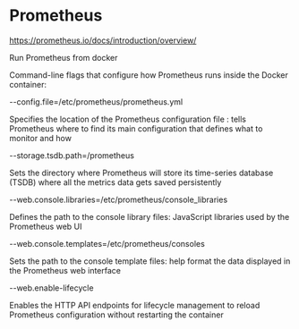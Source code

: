 # Prometheus

https://prometheus.io/docs/introduction/overview/

Run Prometheus from docker

Command-line flags that configure how Prometheus runs inside the Docker container:

--config.file=/etc/prometheus/prometheus.yml

Specifies the location of the Prometheus configuration file : tells Prometheus where to find its main configuration that defines what to monitor and how


--storage.tsdb.path=/prometheus

Sets the directory where Prometheus will store its time-series database (TSDB) where all the metrics data gets saved persistently


--web.console.libraries=/etc/prometheus/console_libraries

Defines the path to the console library files: JavaScript libraries used by the Prometheus web UI


--web.console.templates=/etc/prometheus/consoles

Sets the path to the console template files: help format the data displayed in the Prometheus web interface


--web.enable-lifecycle

Enables the HTTP API endpoints for lifecycle management to reload Prometheus configuration without restarting the container